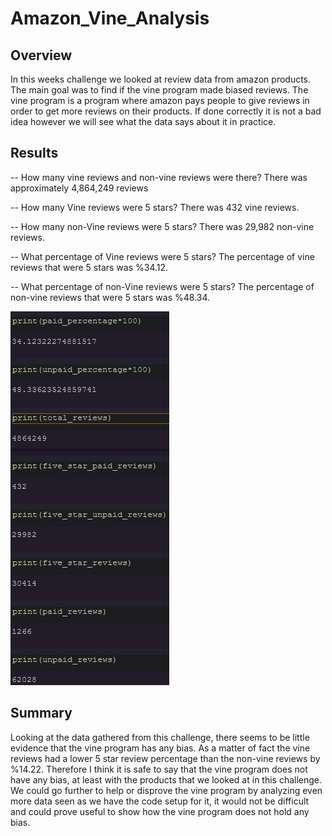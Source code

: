 # Amazon_Vine_Analysis
## Overview
In this weeks challenge we looked at review data from amazon products. The main goal was to find if the vine program made biased reviews. The vine program is a program where amazon pays people to give reviews in order to get more reviews on their products. If done correctly it is not a bad idea however we will see what the data says about it in practice.
## Results
-- How many vine reviews and non-vine reviews were there? There was approximately 4,864,249 reviews

-- How many Vine reviews were 5 stars? There was 432 vine reviews.

-- How many non-Vine reviews were 5 stars? There was 29,982 non-vine reviews.

-- What percentage of Vine reviews were 5 stars? The percentage of vine reviews that were 5 stars was %34.12.

-- What percentage of non-Vine reviews were 5 stars? The percentage of non-vine reviews that were 5 stars was %48.34.

!["All the Variables That Were Made to Answer the Questions and There Outputs."](Resources/all_variables_vine.png)
## Summary
Looking at the data gathered from this challenge, there seems to be little evidence that the vine program has any bias. As a matter of fact the vine reviews had a lower 5 star review percentage than the non-vine reviews by %14.22. Therefore I think it is safe to say that the vine program does not have any bias, at least with the products that we looked at in this challenge.
We could go further to help or disprove the vine program by analyzing even more data seen as we have the code setup for it, it would not be difficult and could prove useful to show how the vine program does not hold any bias.
